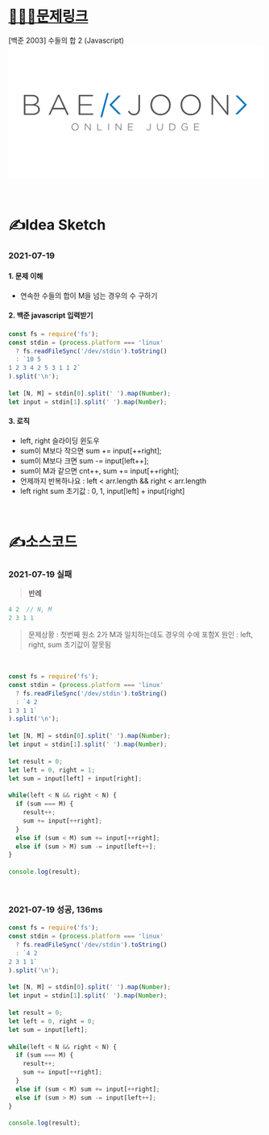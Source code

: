 # [👩🏻‍💻문제링크](https://www.acmicpc.net/problem/2003)

[백준 2003] 수들의 합 2 (Javascript)
[![백준](../백준표지.png)](https://www.acmicpc.net/problem/2003)

<br>

# ✍️Idea Sketch

### **2021-07-19**

#### 1. 문제 이해
- 연속한 수들의 합이 M을 넘는 경우의 수 구하기

#### 2. 백준 javascript 입력받기

```javascript
const fs = require('fs');
const stdin = (process.platform === 'linux'
  ? fs.readFileSync('/dev/stdin').toString()
  : `10 5
1 2 3 4 2 5 3 1 1 2`
).split('\n');

let [N, M] = stdin[0].split(' ').map(Number);
let input = stdin[1].split(' ').map(Number);
```

#### 3. 로직
- left, right 슬라이딩 윈도우
- sum이 M보다 작으면 sum += input[++right];
- sum이 M보다 크면 sum -= input[left++];
- sum이 M과 같으면 cnt++, sum += input[++right];
- 언제까지 반복하나요 : left < arr.length && right < arr.length
- left right sum 초기값 : 0, 1, input[left] + input[right]


<br>

# ✍️소스코드

### **2021-07-19 실패**
> **반례**
```javascript
4 2  // N, M
2 3 1 1
```

>문제상황 : 첫번째 원소 2가 M과 일치하는데도 경우의 수에 포함X
원인 : left, right, sum 초기값이 잘못됨

<br>

```javascript
const fs = require('fs');
const stdin = (process.platform === 'linux'
  ? fs.readFileSync('/dev/stdin').toString()
  : `4 2
1 3 1 1`
).split('\n');

let [N, M] = stdin[0].split(' ').map(Number);
let input = stdin[1].split(' ').map(Number);

let result = 0;
let left = 0, right = 1;
let sum = input[left] + input[right];

while(left < N && right < N) {
  if (sum === M) {
    result++;
    sum += input[++right];
  }
  else if (sum < M) sum += input[++right];
  else if (sum > M) sum -= input[left++];
}

console.log(result);
```
<br>

### **2021-07-19 성공, 136ms**
```javascript
const fs = require('fs');
const stdin = (process.platform === 'linux'
  ? fs.readFileSync('/dev/stdin').toString()
  : `4 2
2 3 1 1`
).split('\n');

let [N, M] = stdin[0].split(' ').map(Number);
let input = stdin[1].split(' ').map(Number);

let result = 0;
let left = 0, right = 0;
let sum = input[left];

while(left < N && right < N) {
  if (sum === M) {
    result++;
    sum += input[++right];
  }
  else if (sum < M) sum += input[++right];
  else if (sum > M) sum -= input[left++];
}

console.log(result);
```
